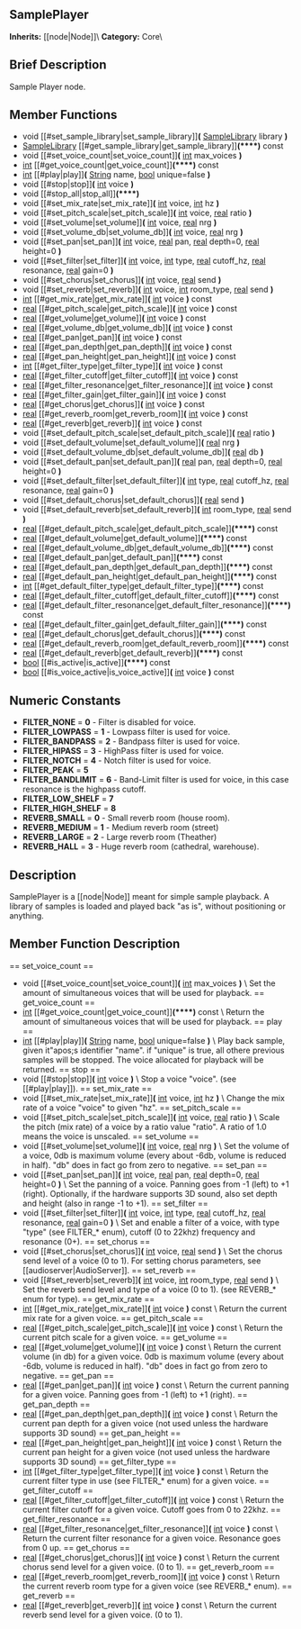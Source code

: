 ##  SamplePlayer  
**Inherits:** [[node|Node]]\\
**Category:** Core\\
##  Brief Description  
Sample Player node.
##  Member Functions 
  * void [[#set_sample_library|set_sample_library]]**(** [SampleLibrary](class_samplelibrary) library **)**
  * [SampleLibrary](class_samplelibrary) [[#get_sample_library|get_sample_library]]**(****)** const
  * void [[#set_voice_count|set_voice_count]]**(** [int](class_int) max_voices **)**
  * [int](class_int) [[#get_voice_count|get_voice_count]]**(****)** const
  * [int](class_int) [[#play|play]]**(** [String](class_string) name, [bool](class_bool) unique=false **)**
  * void [[#stop|stop]]**(** [int](class_int) voice **)**
  * void [[#stop_all|stop_all]]**(****)**
  * void [[#set_mix_rate|set_mix_rate]]**(** [int](class_int) voice, [int](class_int) hz **)**
  * void [[#set_pitch_scale|set_pitch_scale]]**(** [int](class_int) voice, [real](class_real) ratio **)**
  * void [[#set_volume|set_volume]]**(** [int](class_int) voice, [real](class_real) nrg **)**
  * void [[#set_volume_db|set_volume_db]]**(** [int](class_int) voice, [real](class_real) nrg **)**
  * void [[#set_pan|set_pan]]**(** [int](class_int) voice, [real](class_real) pan, [real](class_real) depth=0, [real](class_real) height=0 **)**
  * void [[#set_filter|set_filter]]**(** [int](class_int) voice, [int](class_int) type, [real](class_real) cutoff_hz, [real](class_real) resonance, [real](class_real) gain=0 **)**
  * void [[#set_chorus|set_chorus]]**(** [int](class_int) voice, [real](class_real) send **)**
  * void [[#set_reverb|set_reverb]]**(** [int](class_int) voice, [int](class_int) room_type, [real](class_real) send **)**
  * [int](class_int) [[#get_mix_rate|get_mix_rate]]**(** [int](class_int) voice **)** const
  * [real](class_real) [[#get_pitch_scale|get_pitch_scale]]**(** [int](class_int) voice **)** const
  * [real](class_real) [[#get_volume|get_volume]]**(** [int](class_int) voice **)** const
  * [real](class_real) [[#get_volume_db|get_volume_db]]**(** [int](class_int) voice **)** const
  * [real](class_real) [[#get_pan|get_pan]]**(** [int](class_int) voice **)** const
  * [real](class_real) [[#get_pan_depth|get_pan_depth]]**(** [int](class_int) voice **)** const
  * [real](class_real) [[#get_pan_height|get_pan_height]]**(** [int](class_int) voice **)** const
  * [int](class_int) [[#get_filter_type|get_filter_type]]**(** [int](class_int) voice **)** const
  * [real](class_real) [[#get_filter_cutoff|get_filter_cutoff]]**(** [int](class_int) voice **)** const
  * [real](class_real) [[#get_filter_resonance|get_filter_resonance]]**(** [int](class_int) voice **)** const
  * [real](class_real) [[#get_filter_gain|get_filter_gain]]**(** [int](class_int) voice **)** const
  * [real](class_real) [[#get_chorus|get_chorus]]**(** [int](class_int) voice **)** const
  * [real](class_real) [[#get_reverb_room|get_reverb_room]]**(** [int](class_int) voice **)** const
  * [real](class_real) [[#get_reverb|get_reverb]]**(** [int](class_int) voice **)** const
  * void [[#set_default_pitch_scale|set_default_pitch_scale]]**(** [real](class_real) ratio **)**
  * void [[#set_default_volume|set_default_volume]]**(** [real](class_real) nrg **)**
  * void [[#set_default_volume_db|set_default_volume_db]]**(** [real](class_real) db **)**
  * void [[#set_default_pan|set_default_pan]]**(** [real](class_real) pan, [real](class_real) depth=0, [real](class_real) height=0 **)**
  * void [[#set_default_filter|set_default_filter]]**(** [int](class_int) type, [real](class_real) cutoff_hz, [real](class_real) resonance, [real](class_real) gain=0 **)**
  * void [[#set_default_chorus|set_default_chorus]]**(** [real](class_real) send **)**
  * void [[#set_default_reverb|set_default_reverb]]**(** [int](class_int) room_type, [real](class_real) send **)**
  * [real](class_real) [[#get_default_pitch_scale|get_default_pitch_scale]]**(****)** const
  * [real](class_real) [[#get_default_volume|get_default_volume]]**(****)** const
  * [real](class_real) [[#get_default_volume_db|get_default_volume_db]]**(****)** const
  * [real](class_real) [[#get_default_pan|get_default_pan]]**(****)** const
  * [real](class_real) [[#get_default_pan_depth|get_default_pan_depth]]**(****)** const
  * [real](class_real) [[#get_default_pan_height|get_default_pan_height]]**(****)** const
  * [int](class_int) [[#get_default_filter_type|get_default_filter_type]]**(****)** const
  * [real](class_real) [[#get_default_filter_cutoff|get_default_filter_cutoff]]**(****)** const
  * [real](class_real) [[#get_default_filter_resonance|get_default_filter_resonance]]**(****)** const
  * [real](class_real) [[#get_default_filter_gain|get_default_filter_gain]]**(****)** const
  * [real](class_real) [[#get_default_chorus|get_default_chorus]]**(****)** const
  * [real](class_real) [[#get_default_reverb_room|get_default_reverb_room]]**(****)** const
  * [real](class_real) [[#get_default_reverb|get_default_reverb]]**(****)** const
  * [bool](class_bool) [[#is_active|is_active]]**(****)** const
  * [bool](class_bool) [[#is_voice_active|is_voice_active]]**(** [int](class_int) voice **)** const
##  Numeric Constants  
  * **FILTER_NONE** = **0** - Filter is disabled for voice.
  * **FILTER_LOWPASS** = **1** - Lowpass filter is used for voice.
  * **FILTER_BANDPASS** = **2** - Bandpass filter is used for voice.
  * **FILTER_HIPASS** = **3** - HighPass filter is used for voice.
  * **FILTER_NOTCH** = **4** - Notch filter is used for voice.
  * **FILTER_PEAK** = **5**
  * **FILTER_BANDLIMIT** = **6** - Band-Limit filter is used for voice, in this case resonance is the highpass cutoff.
  * **FILTER_LOW_SHELF** = **7**
  * **FILTER_HIGH_SHELF** = **8**
  * **REVERB_SMALL** = **0** - Small reverb room (house room).
  * **REVERB_MEDIUM** = **1** - Medium reverb room (street)
  * **REVERB_LARGE** = **2** - Large reverb room (Theather)
  * **REVERB_HALL** = **3** - Huge reverb room (cathedral, warehouse).
##  Description  
SamplePlayer is a [[node|Node]] meant for simple sample playback. A library of samples is loaded and played back "as is", without positioning or anything.
##  Member Function Description  
==  set_voice_count  ==
  * void [[#set_voice_count|set_voice_count]]**(** [int](class_int) max_voices **)**
\\
Set the amount of simultaneous voices that will be used for playback.
==  get_voice_count  ==
  * [int](class_int) [[#get_voice_count|get_voice_count]]**(****)** const
\\
Return the amount of simultaneous voices that will be used for playback.
==  play  ==
  * [int](class_int) [[#play|play]]**(** [String](class_string) name, [bool](class_bool) unique=false **)**
\\
Play back sample, given it"apos;s identifier "name". if "unique" is true, all othere previous samples will be stopped. The voice allocated for playback will be returned.
==  stop  ==
  * void [[#stop|stop]]**(** [int](class_int) voice **)**
\\
Stop a voice "voice". (see [[#play|play]]).
==  set_mix_rate  ==
  * void [[#set_mix_rate|set_mix_rate]]**(** [int](class_int) voice, [int](class_int) hz **)**
\\
Change the mix rate of a voice "voice" to given "hz".
==  set_pitch_scale  ==
  * void [[#set_pitch_scale|set_pitch_scale]]**(** [int](class_int) voice, [real](class_real) ratio **)**
\\
Scale the pitch (mix rate) of a voice by a ratio value "ratio". A ratio of 1.0 means the voice is unscaled.
==  set_volume  ==
  * void [[#set_volume|set_volume]]**(** [int](class_int) voice, [real](class_real) nrg **)**
\\
Set the volume of a voice, 0db is maximum volume (every about -6db, volume is reduced in half). "db" does in fact go from zero to negative.
==  set_pan  ==
  * void [[#set_pan|set_pan]]**(** [int](class_int) voice, [real](class_real) pan, [real](class_real) depth=0, [real](class_real) height=0 **)**
\\
Set the panning of a voice. Panning goes from -1 (left) to +1 (right). Optionally, if the hardware supports 3D sound, also set depth and height (also in range -1 to +1).
==  set_filter  ==
  * void [[#set_filter|set_filter]]**(** [int](class_int) voice, [int](class_int) type, [real](class_real) cutoff_hz, [real](class_real) resonance, [real](class_real) gain=0 **)**
\\
Set and enable a filter of a voice, with type "type" (see FILTER_* enum), cutoff (0 to 22khz) frequency and resonance (0+).
==  set_chorus  ==
  * void [[#set_chorus|set_chorus]]**(** [int](class_int) voice, [real](class_real) send **)**
\\
Set the chorus send level of a voice (0 to 1). For setting chorus parameters, see [[audioserver|AudioServer]].
==  set_reverb  ==
  * void [[#set_reverb|set_reverb]]**(** [int](class_int) voice, [int](class_int) room_type, [real](class_real) send **)**
\\
Set the reverb send level and type of a voice  (0 to 1). (see REVERB_* enum for type).
==  get_mix_rate  ==
  * [int](class_int) [[#get_mix_rate|get_mix_rate]]**(** [int](class_int) voice **)** const
\\
Return the current mix rate for a given voice.
==  get_pitch_scale  ==
  * [real](class_real) [[#get_pitch_scale|get_pitch_scale]]**(** [int](class_int) voice **)** const
\\
Return the current pitch scale for a given voice.
==  get_volume  ==
  * [real](class_real) [[#get_volume|get_volume]]**(** [int](class_int) voice **)** const
\\
Return the current volume (in db) for a given voice. 0db is maximum volume (every about -6db, volume is reduced in half). "db" does in fact go from zero to negative.
==  get_pan  ==
  * [real](class_real) [[#get_pan|get_pan]]**(** [int](class_int) voice **)** const
\\
Return the current panning for a given voice. Panning goes from -1 (left) to +1 (right).
==  get_pan_depth  ==
  * [real](class_real) [[#get_pan_depth|get_pan_depth]]**(** [int](class_int) voice **)** const
\\
Return the current pan depth for a given voice (not used unless the hardware supports 3D sound)
==  get_pan_height  ==
  * [real](class_real) [[#get_pan_height|get_pan_height]]**(** [int](class_int) voice **)** const
\\
Return the current pan height for a given voice (not used unless the hardware supports 3D sound)
==  get_filter_type  ==
  * [int](class_int) [[#get_filter_type|get_filter_type]]**(** [int](class_int) voice **)** const
\\
Return the current filter type in use (see FILTER_* enum) for a given voice.
==  get_filter_cutoff  ==
  * [real](class_real) [[#get_filter_cutoff|get_filter_cutoff]]**(** [int](class_int) voice **)** const
\\
Return the current filter cutoff for a given voice. Cutoff goes from 0 to 22khz.
==  get_filter_resonance  ==
  * [real](class_real) [[#get_filter_resonance|get_filter_resonance]]**(** [int](class_int) voice **)** const
\\
Return the current filter resonance for a given voice. Resonance goes from 0 up.
==  get_chorus  ==
  * [real](class_real) [[#get_chorus|get_chorus]]**(** [int](class_int) voice **)** const
\\
Return the current chorus send level for a given voice. (0 to 1).
==  get_reverb_room  ==
  * [real](class_real) [[#get_reverb_room|get_reverb_room]]**(** [int](class_int) voice **)** const
\\
Return the current reverb room type for a given voice (see REVERB_* enum).
==  get_reverb  ==
  * [real](class_real) [[#get_reverb|get_reverb]]**(** [int](class_int) voice **)** const
\\
Return the current reverb send level for a given voice. (0 to 1).
